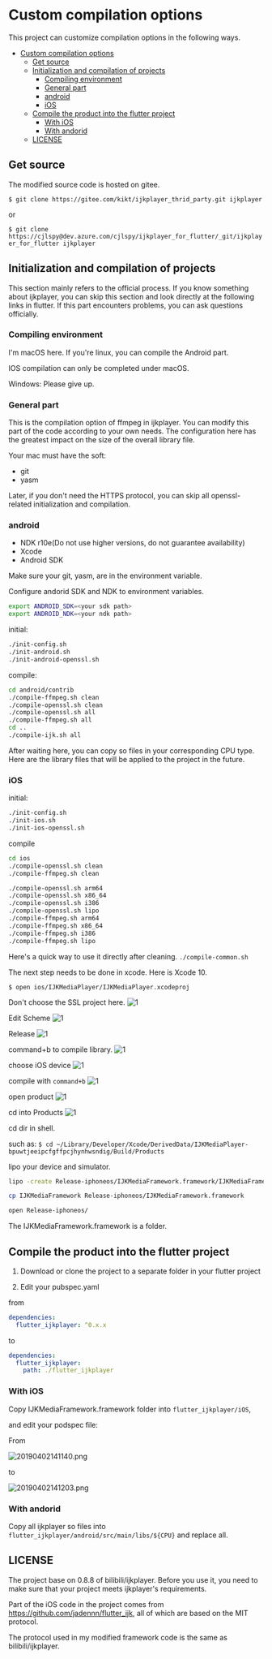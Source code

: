 # Custom compilation options

This project can customize compilation options in the following ways.

- [Custom compilation options](#custom-compilation-options)
  - [Get source](#get-source)
  - [Initialization and compilation of projects](#initialization-and-compilation-of-projects)
    - [Compiling environment](#compiling-environment)
    - [General part](#general-part)
    - [android](#android)
    - [iOS](#ios)
  - [Compile the product into the flutter project](#compile-the-product-into-the-flutter-project)
    - [With iOS](#with-ios)
    - [With andorid](#with-andorid)
  - [LICENSE](#license)

## Get source

The modified source code is hosted on gitee.

`$ git clone https://gitee.com/kikt/ijkplayer_thrid_party.git ijkplayer`

or

`$ git clone https://cjlspy@dev.azure.com/cjlspy/ijkplayer_for_flutter/_git/ijkplayer_for_flutter ijkplayer`

## Initialization and compilation of projects

This section mainly refers to the official process. If you know something about ijkplayer, you can skip this section and look directly at the following links in flutter.
If this part encounters problems, you can ask questions officially.

### Compiling environment

I'm macOS here. If you're linux, you can compile the Android part.

IOS compilation can only be completed under macOS.

Windows: Please give up.

### General part

This is the compilation option of ffmpeg in ijkplayer. You can modify this part of the code according to your own needs. The configuration here has the greatest impact on the size of the overall library file.

Your mac must have the soft:

- git
- yasm

Later, if you don't need the HTTPS protocol, you can skip all openssl-related initialization and compilation.

### android

- NDK r10e(Do not use higher versions, do not guarantee availability)
- Xcode
- Android SDK

Make sure your git, yasm, are in the environment variable.

Configure andorid SDK and NDK to environment variables.

```bash
export ANDROID_SDK=<your sdk path>
export ANDROID_NDK=<your ndk path>
```

initial:

```bash
./init-config.sh
./init-android.sh
./init-android-openssl.sh
```

compile:

```bash
cd android/contrib
./compile-ffmpeg.sh clean
./compile-openssl.sh clean
./compile-openssl.sh all
./compile-ffmpeg.sh all
cd ..
./compile-ijk.sh all
```

After waiting here, you can copy so files in your corresponding CPU type. Here are the library files that will be applied to the project in the future.

### iOS

initial:

```bash
./init-config.sh
./init-ios.sh
./init-ios-openssl.sh
```

compile

```bash
cd ios
./compile-openssl.sh clean
./compile-ffmpeg.sh clean

./compile-openssl.sh arm64
./compile-openssl.sh x86_64
./compile-openssl.sh i386
./compile-openssl.sh lipo
./compile-ffmpeg.sh arm64
./compile-ffmpeg.sh x86_64
./compile-ffmpeg.sh i386
./compile-ffmpeg.sh lipo
```

Here's a quick way to use it directly after cleaning.
`./compile-common.sh`

The next step needs to be done in xcode. Here is Xcode 10.

`$ open ios/IJKMediaPlayer/IJKMediaPlayer.xcodeproj`

Don't choose the SSL project here.
![1](https://raw.githubusercontent.com/CaiJingLong/asset_for_picgo/master/20190322205338.png)

Edit Scheme
![1](https://raw.githubusercontent.com/CaiJingLong/asset_for_picgo/master/20190322205412.png)

Release
![1](https://raw.githubusercontent.com/CaiJingLong/asset_for_picgo/master/20190322205454.png)

command+b to compile library.
![1](https://raw.githubusercontent.com/CaiJingLong/asset_for_picgo/master/20190322205548.png)

choose iOS device
![1](https://raw.githubusercontent.com/CaiJingLong/asset_for_picgo/master/20190322205634.png)

compile with `command+b`
![1](https://raw.githubusercontent.com/CaiJingLong/asset_for_picgo/master/20190322205727.png)

open product
![1](https://raw.githubusercontent.com/CaiJingLong/asset_for_picgo/master/20190322205727.png)

cd into Products
![1](https://raw.githubusercontent.com/CaiJingLong/asset_for_picgo/master/20190322205839.png)

cd dir in shell.

such as: `$ cd ~/Library/Developer/Xcode/DerivedData/IJKMediaPlayer-bpuwtjeeipcfgffpcjhynhwsndig/Build/Products`

lipo your device and simulator.

```bash
lipo -create Release-iphoneos/IJKMediaFramework.framework/IJKMediaFramework Release-iphonesimulator/IJKMediaFramework.framework/IJKMediaFramework -output IJKMediaFramework

cp IJKMediaFramework Release-iphoneos/IJKMediaFramework.framework

open Release-iphoneos/
```

The IJKMediaFramework.framework is a folder.

## Compile the product into the flutter project

1. Download or clone the project to a separate folder in your flutter project

2. Edit your pubspec.yaml

from

```yaml
dependencies:
  flutter_ijkplayer: ^0.x.x
```

to

```yaml
dependencies:
  flutter_ijkplayer:
    path: ./flutter_ijkplayer
```

### With iOS

Copy IJKMediaFramework.framework folder into `flutter_ijkplayer/iOS`,

and edit your podspec file:

From

![20190402141140.png](https://raw.githubusercontent.com/kikt-blog/image/master/img/20190402141140.png)

to

![20190402141203.png](https://raw.githubusercontent.com/kikt-blog/image/master/img/20190402141203.png)

### With andorid

Copy all ijkplayer so files into `flutter_ijkplayer/android/src/main/libs/${CPU}` and replace all.

## LICENSE

The project base on 0.8.8 of bilibili/ijkplayer. Before you use it, you need to make sure that your project meets ijkplayer's requirements.

Part of the iOS code in the project comes from https://github.com/jadennn/flutter_ijk, all of which are based on the MIT protocol.

The protocol used in my modified framework code is the same as bilibili/ijkplayer.
